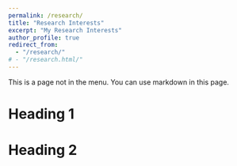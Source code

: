 ```yaml
---
permalink: /research/
title: "Research Interests"
excerpt: "My Research Interests"
author_profile: true
redirect_from: 
  - "/research/"
# - "/research.html/"
---
```


This is a page not in the menu. You can use markdown in this page.

Heading 1
======

Heading 2
======
